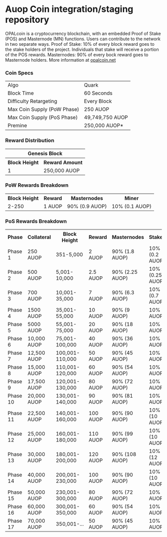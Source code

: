 Auop Coin integration/staging repository
=====================================


OPALcoin is a cryptocurrency blockchain, with an embedded Proof of Stake (POS) and Masternode (MN) functions. 
Users can contribute to the network in two separate ways. 
Proof of Stake: 10% of every block reward goes to the stake holders of the project. 
Individuals that stake will receive a portion of the POS rewards. 
Masternodes: 90% of every bock reward goes to Masternode holders.
More information at [opalcoin.net](http://www.opalcoin.net) 

### Coin Specs
<table>
<tr><td>Algo</td><td>Quark</td></tr>
<tr><td>Block Time</td><td>60 Seconds</td></tr>
<tr><td>Difficulty Retargeting</td><td>Every Block</td></tr>
<tr><td>Max Coin Supply (PoW Phase)</td><td>250 AUOP</td></tr>
<tr><td>Max Coin Supply (PoS Phase)</td><td>49,749,750 AUOP</td></tr>
<tr><td>Premine</td><td>250,000 AUOP*</td></tr>
</table>


### Reward Distribution

<table>
<th colspan=4>Genesis Block</th>
<tr><th>Block Height</th><th>Reward Amount</th></tr>
<tr><td>1</td><td>250,000 AUOP</td></tr>
</table>

### PoW Rewards Breakdown

<table>
<th>Block Height</th><th>Reward</th><th>Masternodes</th><th>Miner</th>
<tr><td>2-250</td><td>1 AUOP</td><td>90% (0.9 AUOP)</td><td>10% (0.1 AUOP)</td></tr>
</table>

### PoS Rewards Breakdown

<table>
<th>Phase</th><th>Collateral</th><th>Block Height</th><th>Reward</th><th>Masternodes</th><th>Stakers</th>
<tr><td>Phase 1</td><td>250 AUOP</td><td>351-5,000</td><td>2 AUOP</td><td>90% (1.8 AUOP)</td><td>10% (0.2 AUOP)</td></tr>
<tr><td>Phase 2</td><td>500 AUOP</td><td>5,001-10,000</td><td>2.5 AUOP</td><td>90% (2.25 AUOP)</td><td>10% (0.25 AUOP)</td></tr>
<tr><td>Phase 3</td><td>700 AUOP</td><td>10,001-35,000</td><td>7 AUOP</td><td>90% (6.3 AUOP)</td><td>10% (0.7 AUOP)</td></tr>
<tr><td>Phase 4</td><td>1500 AUOP</td><td>35,001-55,000</td><td>10 AUOP</td><td>90% (9 AUOP)</td><td>10% (1 AUOP)</td></tr>
<tr><td>Phase 5</td><td>5000 AUOP</td><td>55,001-75,000</td><td>20 AUOP</td><td>90% (18 AUOP)</td><td>10% (2 AUOP)</td></tr>
<tr><td>Phase 6</td><td>10,000 AUOP</td><td>75,001-100,000</td><td>40 AUOP</td><td>90% (36 AUOP)</td><td>10% (4 AUOP)</td></tr>
<tr><td>Phase 7</td><td>12,500 AUOP</td><td>100,001-110,000</td><td>50 AUOP</td><td>90% (45 AUOP)</td><td>10% (5 AUOP)</td></tr>
<tr><td>Phase 8</td><td>15,000 AUOP</td><td>110,001-120,000</td><td>60 AUOP</td><td>90% (54 AUOP)</td><td>10% (6 AUOP)</td></tr>
<tr><td>Phase 9</td><td>17,500 AUOP</td><td>120,001-130,000</td><td>80 AUOP</td><td>90% (72 AUOP)</td><td>10% (8 AUOP)</td></tr>
<tr><td>Phase 10</td><td>20,000 AUOP</td><td>130,001-140,000</td><td>90 AUOP</td><td>90% (81 AUOP)</td><td>10% (9 AUOP)</td></tr>
<tr><td>Phase 11</td><td>22,500 AUOP</td><td>140,001-160,000</td><td>100 AUOP</td><td>90% (90 AUOP)</td><td>10% (10 AUOP)</td></tr>
<tr><td>Phase 12</td><td>25,000 AUOP</td><td>160,001-180,000</td><td>110 AUOP</td><td>90% (99 AUOP) </td><td>10% (10 AUOP </td></tr>
<tr><td>Phase 13</td><td>30,000 AUOP</td><td>180,001-200,000</td><td>120 AUOP</td><td>90% (108 AUOP)</td><td>10% (12 AUOP)</td></tr>
<tr><td>Phase 14</td><td>40,000 AUOP</td><td>200,001-230,000</td><td>100 AUOP</td><td>90% (90 AUOP)</td><td>10% (10 AUOP)</td></tr>
<tr><td>Phase 15</td><td>50,000 AUOP</td><td>230,001-300,000</td><td>80 AUOP</td><td>90% (72 AUOP)</td><td>10% (8 AUOP)</td></tr>
<tr><td>Phase 16</td><td>60,000 AUOP</td><td>300,001-350,000</td><td>60 AUOP</td><td>90% (54 AUOP)</td><td>10% (6 AUOP)</td></tr>
<tr><td>Phase 17</td><td>70,000 AUOP</td><td>350,001-... </td><td>50 AUOP</td><td>90% (45 AUOP)</td><td>10% (5 AUOP)</td></tr>
</table>
